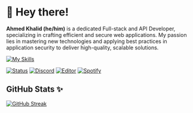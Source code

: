 # 👋 Hey there!
<p><b>Ahmed Khalid (he/him)</b> is a dedicated Full-stack and API Developer, specializing in crafting efficient and secure web applications. My passion lies in mastering new technologies and applying best practices in application security to deliver high-quality, scalable solutions.</p>


[![My Skills](https://skillicons.dev/icons?i=javascript,typescript,css,react,bootstrap,java,spring,postgres,mongo,prisma,docker,nest,php,postman&)](https://skillicons.dev)



  <a href="#"><img alt="Status" src="https://img.shields.io/badge/status-active-success.svg"></a>
<a href="#"><img alt="Discord" src="https://img.shields.io/badge/Playing-Online-7289DA.svg"></a>
  <a href="#"><img alt="Editor" src="https://img.shields.io/badge/VS_Code-Coding-007ACC.svg?logo=visual-studio-code"></a>
  <a href="#"><img alt="Spotify" src="https://img.shields.io/badge/Spotify-listen-1DB954.svg?logo=spotify"></a>

  <!-- ## GitHub Stats ✨ -->
 
## GitHub Stats ✨

[![GitHub Streak](https://streak-stats.demolab.com?user=nando-z&theme=radical)](https://git.io/streak-stats)
